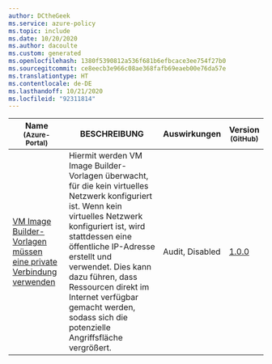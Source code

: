 ```yaml
---
author: DCtheGeek
ms.service: azure-policy
ms.topic: include
ms.date: 10/20/2020
ms.author: dacoulte
ms.custom: generated
ms.openlocfilehash: 1380f5390812a536f681b6efbcace3ee754f27b0
ms.sourcegitcommit: ce8eecb3e966c08ae368fafb69eaeb00e76da57e
ms.translationtype: HT
ms.contentlocale: de-DE
ms.lasthandoff: 10/21/2020
ms.locfileid: "92311814"
---
```

|Name<br /><sub>(Azure-Portal)</sub> |BESCHREIBUNG |Auswirkungen |Version<br /><sub>(GitHub)</sub> |
|---|---|---|---|
|[VM Image Builder-Vorlagen müssen eine private Verbindung verwenden](https://portal.azure.com/#blade/Microsoft_Azure_Policy/PolicyDetailBlade/definitionId/%2Fproviders%2FMicrosoft.Authorization%2FpolicyDefinitions%2F2154edb9-244f-4741-9970-660785bccdaa) |Hiermit werden VM Image Builder-Vorlagen überwacht, für die kein virtuelles Netzwerk konfiguriert ist. Wenn kein virtuelles Netzwerk konfiguriert ist, wird stattdessen eine öffentliche IP-Adresse erstellt und verwendet. Dies kann dazu führen, dass Ressourcen direkt im Internet verfügbar gemacht werden, sodass sich die potenzielle Angriffsfläche vergrößert. |Audit, Disabled |[1.0.0](https://github.com/Azure/azure-policy/blob/master/built-in-policies/policyDefinitions/VM%20Image%20Builder/PrivateLinkEnabled_Audit.json) |
